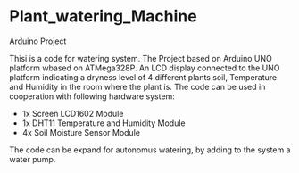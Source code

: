 # Plant_watering_Machine
Arduino Project

Thisi is a code for watering system.
The Project based on Arduino UNO platform wbased on ATMega328P.
An LCD display connected to the UNO platform indicating a dryness level of 4 different plants soil, Temperature and Humidity in the room where the plant is.
The code can be used in cooperation with following hardware system:

- 1x Screen LCD1602 Module
- 1x DHT11 Temperature and Humidity Module
- 4x Soil Moisture Sensor Module

The code can be expand for autonomus watering, by adding to the system a water pump.
